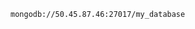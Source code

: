 <!-- layout:code post: mongodb-replica-sets_environment-variables -->

```
mongodb://50.45.87.46:27017/my_database
```
